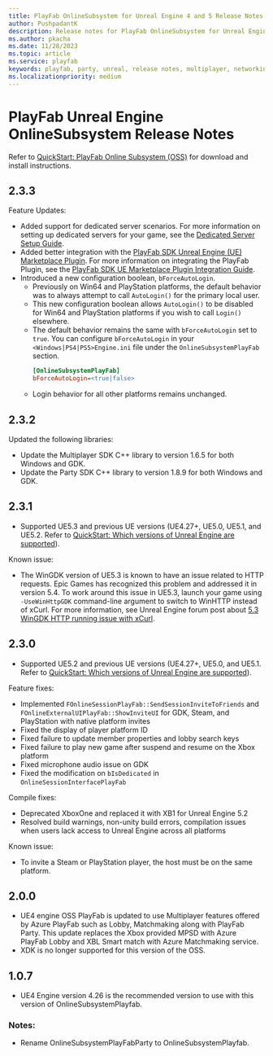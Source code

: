 ```yaml
---
title: PlayFab OnlineSubsystem for Unreal Engine 4 and 5 Release Notes
author: PushpadantK
description: Release notes for PlayFab OnlineSubsystem for Unreal Engine 4 and 5
ms.author: pkacha
ms.date: 11/28/2023
ms.topic: article
ms.service: playfab
keywords: playfab, party, unreal, release notes, multiplayer, networking
ms.localizationpriority: medium
---
```


# PlayFab Unreal Engine OnlineSubsystem Release Notes

Refer to [QuickStart: PlayFab Online Subsystem (OSS)](party-unreal-engine-oss-quickstart.md) for download and install instructions.

## 2.3.3
Feature Updates:
- Added support for dedicated server scenarios. For more information on setting up dedicated servers for your game, see the [Dedicated Server Setup Guide](party-unreal-engine-oss-dedicated-servers.md).
- Added better integration with the [PlayFab SDK Unreal Engine (UE) Marketplace Plugin](https://www.unrealengine.com/marketplace/product/playfab-sdk). For more information on integrating the PlayFab Plugin, see the [PlayFab SDK UE Marketplace Plugin Integration Guide](party-unreal-engine-oss-playfab-plugin-integration.md).
- Introduced a new configuration boolean, `bForceAutoLogin`.
    - Previously on Win64 and PlayStation platforms, the default behavior was to always attempt to call `AutoLogin()` for the primary local user.
    - This new configuration boolean allows `AutoLogin()` to be disabled for Win64 and PlayStation platforms if you wish to call `Login()` elsewhere.
    - The default behavior remains the same with `bForceAutoLogin` set to `true`. You can configure `bForceAutoLogin` in your `<Windows|PS4|PS5>Engine.ini` file under the `OnlineSubsystemPlayFab` section.
        ```ini
        [OnlineSubsystemPlayFab]
        bForceAutoLogin=<true|false>
        ```
    - Login behavior for all other platforms remains unchanged.

## 2.3.2
Updated the following libraries:
- Update the Multiplayer SDK C++ library to version 1.6.5 for both Windows and GDK.
- Update the Party SDK C++ library to version 1.8.9 for both Windows and GDK.

## 2.3.1
- Supported UE5.3 and previous UE versions (UE4.27+, UE5.0, UE5.1, and UE5.2. Refer to [QuickStart: Which versions of Unreal Engine are supported](party-unreal-engine-oss-overview.md#which-versions-of-unreal-engine-are-supported)).

Known issue:
- The WinGDK version of UE5.3 is known to have an issue related to HTTP requests. Epic Games has recognized this problem and addressed it in version 5.4. To work around this issue in UE5.3, launch your game using `-UseWinHttpGDK` command-line argument to switch to WinHTTP instead of xCurl. For more information, see Unreal Engine forum post about [5.3 WinGDK HTTP running issue with xCurl](https://udn.unrealengine.com/s/question/0D54z00009l9fK0CAI/53-wingdk-http-module-wont-compile-with-xcurl).

## 2.3.0
- Supported UE5.2 and previous UE versions (UE4.27+, UE5.0, and UE5.1. Refer to [QuickStart: Which versions of Unreal Engine are supported](party-unreal-engine-oss-overview.md#which-versions-of-unreal-engine-are-supported)).

Feature fixes:
- Implemented `FOnlineSessionPlayFab::SendSessionInviteToFriends` and `FOnlineExternalUIPlayFab::ShowInviteUI` for GDK, Steam, and PlayStation with native platform invites
- Fixed the display of player platform ID
- Fixed failure to update member properties and lobby search keys
- Fixed failure to play new game after suspend and resume on the Xbox platform
- Fixed microphone audio issue on GDK
- Fixed the modification on `bIsDedicated` in `OnlineSessionInterfacePlayFab`

Compile fixes:
- Deprecated XboxOne and replaced it with XB1 for Unreal Engine 5.2
- Resolved build warnings, non-unity build errors, compilation issues when users lack access to Unreal Engine across all platforms

Known issue:
- To invite a Steam or PlayStation player, the host must be on the same platform.

## 2.0.0
- UE4 engine OSS PlayFab is updated to use Multiplayer features offered by Azure PlayFab such as Lobby, Matchmaking along with PlayFab Party.
This update replaces the Xbox provided MPSD with Azure PlayFab Lobby and XBL Smart match with Azure Matchmaking service.
- XDK is no longer supported for this version of the OSS.

## 1.0.7
- UE4 Engine version 4.26 is the recommended version to use with this version of OnlineSubsystemPlayfab.
### Notes:
- Rename OnlineSubsystemPlayFabParty to OnlineSubsystemPlayfab.